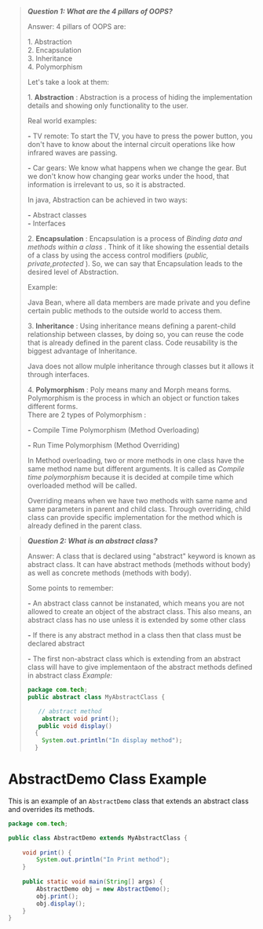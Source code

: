 > ***Question 1: What are the 4 pillars of OOPS?***
>
> Answer: 4 pillars of OOPS are:
>
> 1\. Abstraction\
> 2. Encapsulation\
> 3. Inheritance\
> 4. Polymorphism
>
> Let's take a look at them:
>
> 1\. **Abstraction** : Abstraction is a process of hiding the implementation details and showing only functionality to the user.
>
> Real world examples:
>
> **-** TV remote: To start the TV, you have to press the power button, you don't have to know about the internal circuit operations like how infrared waves are passing.
>
> **-** Car gears: We know what happens when we change the gear. But we don't know how changing gear works under the hood, that information is irrelevant to us, so it is abstracted.
>
> In java, Abstraction can be achieved in two ways:
>
> **-** Abstract classes\
> **-** Interfaces
>
> 2\. **Encapsulation** : Encapsulation is a process of *Binding data and methods within a class* . Think of it like showing the essential details of a class by using the access control modifiers (*public, private,protected* ). So, we can say that Encapsulation leads to the desired
> level of Abstraction.
>
> Example:
>
> Java Bean, where all data members are made private and you define certain public methods to the outside world to access them.
>
> 3\. **Inheritance** : Using inheritance means defining a parent-child relationship between classes, by doing so, you can reuse the code that is already defined in the parent class. Code reusability is the biggest advantage of Inheritance.
>
> Java does not allow mulple inheritance through classes but it allows it through interfaces.
>
> 4\. **Polymorphism** : Poly means many and Morph means forms. Polymorphism is the process in which an object or function takes different forms.\
> There are 2 types of Polymorphism :
>
> **-** Compile Time Polymorphism (Method Overloading)
>
> **-** Run Time Polymorphism (Method Overriding)
>
> In Method overloading, two or more methods in one class have the same method name but different arguments. It is called as *Compile time polymorphism* because it is decided at compile time which overloaded method will be called.
>
> Overriding means when we have two methods with same name and same parameters in parent and child class. Through overriding, child class can provide specific implementation for the method which is already defined in the parent class.


> ***Question 2: What is an abstract class?***
>
> Answer: A class that is declared using "abstract" keyword is known as
> abstract class. It can have abstract methods (methods without body) as
> well as concrete methods (methods with body).
>
> Some points to remember:
>
> **-** An abstract class cannot be instanated, which means you are not
> allowed to create an object of the abstract class. This also means, an
> abstract class has no use unless it is extended by some other class
>
> **-** If there is any abstract method in a class then that class must
> be declared abstract
>
> **-** The first non-abstract class which is extending from an abstract
> class will have to give implementaon of the abstract methods defined
> in abstract class
> *Example:*
> ```java
> package com.tech;
> public abstract class MyAbstractClass {
>
>    // abstract method
>     abstract void print();
>    public void display()
>   {
>     System.out.println("In display method");
>   }
>
# AbstractDemo Class Example

This is an example of an `AbstractDemo` class that extends an abstract class and overrides its methods.

```java
package com.tech;

public class AbstractDemo extends MyAbstractClass {
	
    void print() {
        System.out.println("In Print method");
    }
	
    public static void main(String[] args) {
        AbstractDemo obj = new AbstractDemo();
        obj.print();
        obj.display();
    }
}


